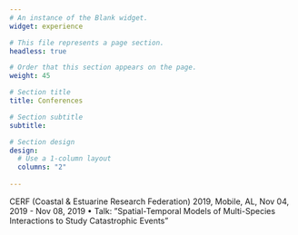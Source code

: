 ```yaml
---
# An instance of the Blank widget.
widget: experience

# This file represents a page section.
headless: true

# Order that this section appears on the page.
weight: 45

# Section title
title: Conferences

# Section subtitle
subtitle:

# Section design
design:
  # Use a 1-column layout
  columns: "2"
  
---
```

CERF (Coastal & Estuarine Research Federation) 2019, Mobile, AL, Nov 04, 2019 - Nov 08, 2019
• Talk: ”Spatial-Temporal Models of Multi-Species Interactions to Study Catastrophic Events”

